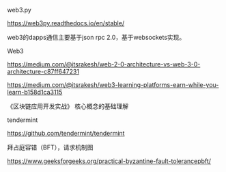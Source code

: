 web3.py

https://web3py.readthedocs.io/en/stable/

web3的dapps通信主要基于json rpc 2.0，基于websockets实现。

Web3

https://medium.com/@itsrakesh/web-2-0-architecture-vs-web-3-0-architecture-c87ff647231

https://medium.com/@itsrakesh/web3-learning-platforms-earn-while-you-learn-b158d1ca3115

《区块链应用开发实战》 核心概念的基础理解

tendermint

https://github.com/tendermint/tendermint

拜占庭容错（BFT），请求机制图

https://www.geeksforgeeks.org/practical-byzantine-fault-tolerancepbft/

